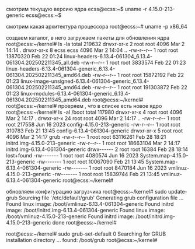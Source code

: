 смотрим текущую версию  ядра 
ecss@ecss:~$ uname -r
4.15.0-213-generic
ecss@ecss:~$

смотрим какая архитектура процессора
root@ecss:~# uname -p
x86_64

создаем каталог, в него загружаем пакеты для обновления ядра
root@ecss:~/kernel# ls -la
total 219632
drwxr-xr-x 2 root root      4096 Mar  2 14:14 .
drwxr-xr-x 8 ecss ecss      4096 Mar  2 14:04 ..
-rw-r--r-- 1 root root  13870320 Feb 22 01:24 linux-headers-6.13.4-061304_6.13.4-061304.202502211345_all.deb
-rw-r--r-- 1 root root   3833574 Feb 22 01:23 linux-headers-6.13.4-061304-generic_6.13.4-061304.202502211345_amd64.deb
-rw-r--r-- 1 root root  15872192 Feb 22 01:23 linux-image-unsigned-6.13.4-061304-generic_6.13.4-061304.202502211345_amd64.deb
-rw-r--r-- 1 root root 191303872 Feb 22 01:23 linux-modules-6.13.4-061304-generic_6.13.4-061304.202502211345_amd64.deb
root@ecss:~/kernel#
root@ecss:~/kernel#
проеряем , что в списке есть новое ядро 
root@ecss:~/kernel# ls -al /boot
total 117980
drwxr-xr-x  4 root root     4096 Mar  2 14:17 .
drwxr-xr-x 24 root root     4096 Mar  2 14:17 ..
-rw-r--r--  1 root root   217558 Jun 16  2023 config-4.15.0-213-generic
-rw-r--r--  1 root root   310783 Feb 21 13:45 config-6.13.4-061304-generic
drwxr-xr-x  5 root root     4096 Mar  2 14:17 grub
-rw-r--r--  1 root root 63116261 Feb 28 18:21 initrd.img-4.15.0-213-generic
-rw-r--r--  1 root root 18663104 Mar  2 14:17 initrd.img-6.13.4-061304-generic
drwx------  2 root root    16384 Feb 28 18:14 lost+found
-rw-------  1 root root  4080574 Jun 16  2023 System.map-4.15.0-213-generic
-rw-------  1 root root 10067090 Feb 21 13:45 System.map-6.13.4-061304-generic
-rw-------  1 root root  8470184 Jun 16  2023 vmlinuz-4.15.0-213-generic
-rw-------  1 root root 15839744 Feb 21 13:45 vmlinuz-6.13.4-061304-generic
root@ecss:~/kernel#    



обновляем конфигурацию загрузчика 
root@ecss:~/kernel# sudo update-grub
Sourcing file `/etc/default/grub'
Generating grub configuration file ...
Found linux image: /boot/vmlinuz-6.13.4-061304-generic
Found initrd image: /boot/initrd.img-6.13.4-061304-generic
Found linux image: /boot/vmlinuz-4.15.0-213-generic
Found initrd image: /boot/initrd.img-4.15.0-213-generic
done
root@ecss:~/kernel#


root@ecss:~/kernel# sudo grub-set-default 0
Searching for GRUB installation directory ... found: /boot/grub
root@ecss:~/kernel#
